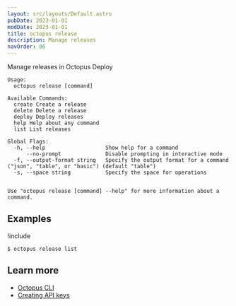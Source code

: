 ```yaml
---
layout: src/layouts/Default.astro
pubDate: 2023-01-01
modDate: 2023-01-01
title: octopus release
description: Manage releases
navOrder: 86
---
```


Manage releases in Octopus Deploy


```
Usage:
  octopus release [command]

Available Commands:
  create Create a release
  delete Delete a release
  deploy Deploy releases
  help Help about any command
  list List releases

Global Flags:
  -h, --help                   Show help for a command
      --no-prompt              Disable prompting in interactive mode
  -f, --output-format string   Specify the output format for a command ("json", "table", or "basic") (default "table")
  -s, --space string           Specify the space for operations


Use "octopus release [command] --help" for more information about a command.
```

## Examples

!include <samples-instance>


```
$ octopus release list

```

## Learn more

- [Octopus CLI](/docs/octopus-rest-api/cli/)
- [Creating API keys](/docs/octopus-rest-api/how-to-create-an-api-key/)